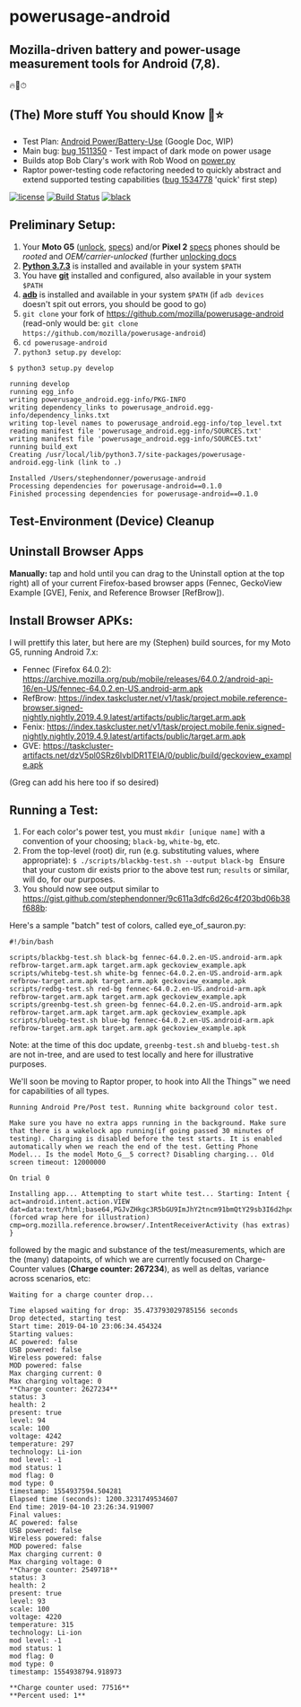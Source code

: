 # powerusage-android

<h2>Mozilla-driven battery and power-usage measurement tools for Android (7,8).</h2>

🔥🦊⏱

## (The) More stuff You should Know 🌈⭐

* Test Plan: [Android Power/Battery-Use](https://docs.google.com/document/d/1r1J_BZnE5l8nXoLVXVR1hUlEkzaPX2gx_ueZABkzi6g/edit) (Google Doc, WIP)
* Main bug: [bug 1511350](https://bugzilla.mozilla.org/show_bug.cgi?id=1511350) - Test impact of dark mode on power usage
* Builds atop Bob Clary's work with Rob Wood on [power.py](https://searchfox.org/mozilla-central/rev/b3ac60ff061c7891e77c26b73b61804aa1a8f682/testing/raptor/raptor/power.py)
* Raptor power-testing code refactoring needed to quickly abstract and extend supported testing capabilities ([bug 1534778](https://bugzilla.mozilla.org/show_bug.cgi?id=1534778) 'quick' first step)

[![license](https://img.shields.io/badge/license-MPL%202.0-blue.svg)](https://github.com/mozilla/powerusage-android/blob/master/LICENSE.txt)
[![Build Status](https://travis-ci.org/mozilla/powerusage-android.svg?branch=master)](https://travis-ci.org/mozilla/powerusage-android)
[![black](https://img.shields.io/badge/code%20style-black-000000.svg)](https://github.com/ambv/black)

## Preliminary Setup:
1. Your **Moto G5** ([unlock](https://accounts.motorola.com/ssoauth/login?TARGET=https://motorola-global-portal.custhelp.com/cc/cas/sso/redirect/standalone%2Fbootloader%2Funlock-your-device-b), [specs](https://www.gsmarena.com/motorola_moto_g5-8454.php)) and/or **Pixel 2** [specs](https://www.gsmarena.com/google_pixel_2-8733.php) phones should be *rooted* and *OEM/carrier-unlocked* (further [unlocking docs](https://docs.google.com/document/d/1XQLtvVM2U3h1jzzzpcGEDVOp4jMECsgLYJkhCfAwAnc/edit)
2. [**Python 3.7.3**](https://www.python.org/downloads/release/python-373/) is installed and available in your system ```$PATH```
3. You have [**git**](https://git-scm.com/book/en/v2/Getting-Started-Installing-Git) installed and configured, also available in your system ```$PATH```
4. [**adb**](https://www.xda-developers.com/quickly-install-adb/) is installed and available in your system ```$PATH``` (if ```adb devices``` doesn't spit out errors, you should be good to go)
5. ```git clone``` your fork of https://github.com/mozilla/powerusage-android (read-only would be: ```git clone https://github.com/mozilla/powerusage-android```)
6. ```cd powerusage-android```
7. ```python3 setup.py develop```:
```
$ python3 setup.py develop
```
```
running develop
running egg_info
writing powerusage_android.egg-info/PKG-INFO
writing dependency_links to powerusage_android.egg-info/dependency_links.txt
writing top-level names to powerusage_android.egg-info/top_level.txt
reading manifest file 'powerusage_android.egg-info/SOURCES.txt'
writing manifest file 'powerusage_android.egg-info/SOURCES.txt'
running build_ext
Creating /usr/local/lib/python3.7/site-packages/powerusage-android.egg-link (link to .)

Installed /Users/stephendonner/powerusage-android
Processing dependencies for powerusage-android==0.1.0
Finished processing dependencies for powerusage-android==0.1.0
```
## Test-Environment (Device) Cleanup
## Uninstall Browser Apps
**Manually:** tap and hold until you can drag to the Uninstall option at the top right) all of your current Firefox-based browser apps (Fennec, GeckoView Example [GVE], Fenix, and Reference Browser [RefBrow]).

## Install Browser APKs:
I will prettify this later, but here are my (Stephen) build sources, for my Moto G5, running Android 7.x:
* Fennec (Firefox 64.0.2): https://archive.mozilla.org/pub/mobile/releases/64.0.2/android-api-16/en-US/fennec-64.0.2.en-US.android-arm.apk
* RefBrow: https://index.taskcluster.net/v1/task/project.mobile.reference-browser.signed-nightly.nightly.2019.4.9.latest/artifacts/public/target.arm.apk
* Fenix: https://index.taskcluster.net/v1/task/project.mobile.fenix.signed-nightly.nightly.2019.4.9.latest/artifacts/public/target.arm.apk
* GVE: https://taskcluster-artifacts.net/dzV5pl0SRz6IvbIDR1TEIA/0/public/build/geckoview_example.apk

(Greg can add his here too if so desired)

## Running a Test:
1. For each color's power test, you must ```mkdir [unique name]``` with a convention of your choosing; ```black-bg```, ```white-bg```, etc.
2. From the top-level (root) dir, run (e.g. substituting values, where appropriate):
   ```$ ./scripts/blackbg-test.sh --output black-bg ```
    Ensure that your custom dir exists prior to the above test run; ```results``` or similar, will do, for our purposes.
3. You should now see output similar to https://gist.github.com/stephendonner/9c611a3dfc6d26c4f203bd06b38f688b:


Here's a sample "batch" test of colors, called eye_of_sauron.py:

```
#!/bin/bash 

scripts/blackbg-test.sh black-bg fennec-64.0.2.en-US.android-arm.apk refbrow-target.arm.apk target.arm.apk geckoview_example.apk
scripts/whitebg-test.sh white-bg fennec-64.0.2.en-US.android-arm.apk refbrow-target.arm.apk target.arm.apk geckoview_example.apk
scripts/redbg-test.sh red-bg fennec-64.0.2.en-US.android-arm.apk refbrow-target.arm.apk target.arm.apk geckoview_example.apk
scripts/greenbg-test.sh green-bg fennec-64.0.2.en-US.android-arm.apk refbrow-target.arm.apk target.arm.apk geckoview_example.apk
scripts/bluebg-test.sh blue-bg fennec-64.0.2.en-US.android-arm.apk refbrow-target.arm.apk target.arm.apk geckoview_example.apk

```

Note: at the time of this doc update, ```greenbg-test.sh``` and ```bluebg-test.sh``` are not in-tree, and are used to test locally and here for illustrative purposes.

We'll soon be moving to Raptor proper, to hook into All the Things™ we need for capabilities of all types.


```
Running Android Pre/Post test. Running white background color test.

Make sure you have no extra apps running in the background. Make sure that there is a wakelock app running(if going passed 30 minutes of testing). Charging is disabled before the test starts. It is enabled automatically when we reach the end of the test. Getting Phone Model... Is the model Moto_G__5 correct? Disabling charging... Old screen timeout: 12000000

On trial 0

Installing app... Attempting to start white test... Starting: Intent { act=android.intent.action.VIEW dat=data:text/html;base64,PGJvZHkgc3R5bGU9ImJhY2tncm91bmQtY29sb3I6d2hpdGUiPjwvYm9keT4= (forced wrap here for illustration)
cmp=org.mozilla.reference.browser/.IntentReceiverActivity (has extras) }
```

followed by the magic and substance of the test/measurements, which are the (many) datapoints, of which we are currently focused on Charge-Counter values (**Charge counter: 267234**), as well as deltas, variance across scenarios, etc:

```
Waiting for a charge counter drop...

Time elapsed waiting for drop: 35.473793029785156 seconds
Drop detected, starting test
Start time: 2019-04-10 23:06:34.454324
Starting values:
AC powered: false
USB powered: false
Wireless powered: false
MOD powered: false
Max charging current: 0
Max charging voltage: 0
**Charge counter: 2627234**
status: 3
health: 2
present: true
level: 94
scale: 100
voltage: 4242
temperature: 297
technology: Li-ion
mod level: -1
mod status: 1
mod flag: 0
mod type: 0
timestamp: 1554937594.504281
Elapsed time (seconds): 1200.3231749534607
End time: 2019-04-10 23:26:34.919007
Final values:
AC powered: false
USB powered: false
Wireless powered: false
MOD powered: false
Max charging current: 0
Max charging voltage: 0
**Charge counter: 2549718**
status: 3
health: 2
present: true
level: 93
scale: 100
voltage: 4220
temperature: 315
technology: Li-ion
mod level: -1
mod status: 1
mod flag: 0
mod type: 0
timestamp: 1554938794.918973

**Charge counter used: 77516**
**Percent used: 1**
```
